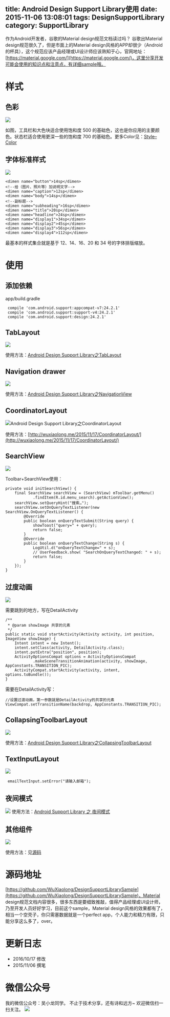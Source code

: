 title: Android Design Support Library使用
date: 2015-11-06 13:08:01
tags: DesignSupportLibrary
category: SupportLibrary
---

作为Android开发者，谷歌的Material design规范文档读过吗？
谷歌出Material design规范很久了，但是市面上的Material design风格的APP却很少（Android的杯具），这个规范应该产品经理或UI设计师应该熟知于心，官网地址：[https://material.google.com/](https://material.google.com/)，这里分享开发可能会使用的知识点和注意点，有详细sample哦。

<!--more-->

# 样式
## 色彩
![](http://7q5c2h.com1.z0.glb.clouddn.com/DesignSupportLibrary1.jpg?watermark/2/text/5ZC05bCP6b6Z5ZCM5a24/font/5qW35L2T/fontsize/500/fill/I0VGRUZFRg==/dissolve/100/gravity/SouthEast/dx/10/dy/10)

如图，工具栏和大色块适合使用饱和度 500 的基础色，这也是你应用的主要颜色。状态栏适合使用更深一些的饱和度 700 的基础色。更多Color见：[Style– Color](https://material.google.com/style/color.html)

## 字体标准样式
![](http://7q5c2h.com1.z0.glb.clouddn.com/DesignSupportLibrary2.jpg?watermark/2/text/5ZC05bCP6b6Z5ZCM5a24/font/5qW35L2T/fontsize/500/fill/I0VGRUZFRg==/dissolve/100/gravity/SouthEast/dx/10/dy/10)

```
<dimen name="button">14sp</dimen>
<!--给（图片、照片等）加说明文字-->
<dimen name="caption">12sp</dimen>
<dimen name="body">14sp</dimen>
<!--副标题-->
<dimen name="subheading">16sp</dimen>
<dimen name="title">20sp</dimen>
<dimen name="headline">24sp</dimen>
<dimen name="display1">34sp</dimen>
<dimen name="display2">45sp</dimen>
<dimen name="display3">56sp</dimen>
<dimen name="display4">112sp</dimen>
```
最基本的样式集合就是基于 12、14、16、20 和 34 号的字体排版缩放。

# 使用
## 添加依赖
app/build.gradle
```
 compile 'com.android.support:appcompat-v7:24.2.1'
 compile 'com.android.support:support-v4:24.2.1'
 compile 'com.android.support:design:24.2.1'
```

## TabLayout
![](http://7q5c2h.com1.z0.glb.clouddn.com/DesignSupportLibrary3.gif?watermark/2/text/5ZC05bCP6b6Z5ZCM5a24/font/5qW35L2T/fontsize/500/fill/I0VGRUZFRg==/dissolve/100/gravity/SouthEast/dx/10/dy/10)

使用方法：[Android Design Support Library之TabLayout](http://wuxiaolong.me/2015/08/03/TabLayout/)

## Navigation drawer
![](http://7q5c2h.com1.z0.glb.clouddn.com/DesignSupportLibrary4.gif?watermark/2/text/5ZC05bCP6b6Z5ZCM5a24/font/5qW35L2T/fontsize/500/fill/I0VGRUZFRg==/dissolve/100/gravity/SouthEast/dx/10/dy/10)

使用方法：[Android Design Support Library之NavigationView](http://wuxiaolong.me/2015/11/17/NavigationView/)

## CoordinatorLayout
![Android Design Support Library之CoordinatorLayout](http://7q5c2h.com1.z0.glb.clouddn.com/DesignSupportLibrary5.gif?watermark/2/text/5ZC05bCP6b6Z5ZCM5a24/font/5qW35L2T/fontsize/500/fill/I0VGRUZFRg==/dissolve/100/gravity/SouthEast/dx/10/dy/10)

使用方法：[http://wuxiaolong.me/2015/11/17/CoordinatorLayout/](http://wuxiaolong.me/2015/11/17/CoordinatorLayout/)

## SearchView
![](http://7q5c2h.com1.z0.glb.clouddn.com/DesignSupportLibrary11.gif?watermark/2/text/5ZC05bCP6b6Z5ZCM5a24/font/5qW35L2T/fontsize/500/fill/I0VGRUZFRg==/dissolve/100/gravity/SouthEast/dx/10/dy/10)

Toolbar+SearchView使用：
```
private void initSearchView() {
    final SearchView searchView = (SearchView) mToolbar.getMenu()
            .findItem(R.id.menu_search).getActionView();
    searchView.setQueryHint("搜索…");
    searchView.setOnQueryTextListener(new SearchView.OnQueryTextListener() {
        @Override
        public boolean onQueryTextSubmit(String query) {
            showToast("query=" + query);
            return false;
        }
        @Override
        public boolean onQueryTextChange(String s) {
            LogUtil.d("onQueryTextChange=" + s);
            // UserFeedback.show( "SearchOnQueryTextChanged: " + s);
            return false;
        }
    });
}
```

## 过度动画
![](http://7q5c2h.com1.z0.glb.clouddn.com/DesignSupportLibrary6.gif?watermark/2/text/5ZC05bCP6b6Z5ZCM5a24/font/5qW35L2T/fontsize/500/fill/I0VGRUZFRg==/dissolve/100/gravity/SouthEast/dx/10/dy/10)

需要跳到的地方，写在DetailActivity
```
/**
 * @param showImage 共享的元素
 */
public static void startActivity(Activity activity, int position, ImageView showImage) {
    Intent intent = new Intent();
    intent.setClass(activity, DetailActivity.class);
    intent.putExtra("position", position);
    ActivityOptionsCompat options = ActivityOptionsCompat
            .makeSceneTransitionAnimation(activity, showImage, AppConstants.TRANSITION_PIC);
    ActivityCompat.startActivity(activity, intent, options.toBundle());
}
```
需要在DetailActivity写：
```
//设置过渡动画，第一参数就是DetailActivity的共享的元素
ViewCompat.setTransitionName(backdrop, AppConstants.TRANSITION_PIC);
```

## CollapsingToolbarLayout
![](http://7q5c2h.com1.z0.glb.clouddn.com/DesignSupportLibrary7.gif?watermark/2/text/5ZC05bCP6b6Z5ZCM5a24/font/5qW35L2T/fontsize/500/fill/I0VGRUZFRg==/dissolve/100/gravity/SouthEast/dx/10/dy/10)

使用方法：[Android Design Support Library之CollapsingToolbarLayout](http://wuxiaolong.me/2015/11/17/CollapsingToolbarLayout/)

## TextInputLayout
![](http://7q5c2h.com1.z0.glb.clouddn.com/DesignSupportLibrary8.jpg?watermark/2/text/5ZC05bCP6b6Z5ZCM5a24/font/5qW35L2T/fontsize/500/fill/I0VGRUZFRg==/dissolve/100/gravity/SouthEast/dx/10/dy/10)
```
 emailTextInput.setError("请输入邮箱");
```

## 夜间模式
![](http://7q5c2h.com1.z0.glb.clouddn.com/DesignSupportLibrary9.jpg?watermark/2/text/5ZC05bCP6b6Z5ZCM5a24/font/5qW35L2T/fontsize/500/fill/I0VGRUZFRg==/dissolve/100/gravity/SouthEast/dx/10/dy/10)
使用方法：[Android Support Library 之 夜间模式](http://wuxiaolong.me/2016/07/12/appcompatDayNight/)

## 其他组件
![](http://7q5c2h.com1.z0.glb.clouddn.com/DesignSupportLibrary10.jpg?watermark/2/text/5ZC05bCP6b6Z5ZCM5a24/font/5qW35L2T/fontsize/500/fill/I0VGRUZFRg==/dissolve/100/gravity/SouthEast/dx/10/dy/10)

使用方法：见[源码](https://github.com/WuXiaolong/DesignSupportLibrarySample)

# 源码地址
[https://github.com/WuXiaolong/DesignSupportLibrarySample](https://github.com/WuXiaolong/DesignSupportLibrarySample)，Material design规范文档内容很多，很多东西是要细致推敲，值得产品经理或UI设计师，乃至开发人员好好学习，目前这个sample，Material design风格的效果都有了，相当一个空壳子，你只需塞数据就是一个perfect app，个人能力和精力有限，只能分享这么多了，over。

# 更新日志
* 2016/10/17 修改
* 2015/11/06 撰笔

# 微信公众号
我的微信公众号：吴小龙同学。
不止于技术分享，还有诗和远方~
欢迎微信扫一扫关注。
![](http://7q5c2h.com1.z0.glb.clouddn.com/qrcode_wuxiaolong.jpg)
